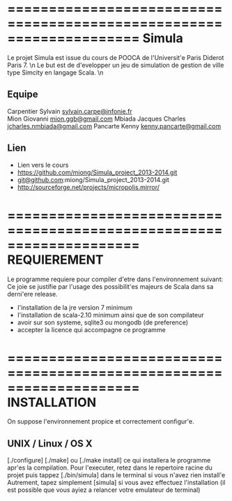 ====================================================================
				Simula
====================================================================

Le projet Simula est issue du cours de POOCA de l'Universit'e Paris Diderot Paris 7. \n
Le but est de d'evelopper un jeu de simulation de gestion de ville type Simcity en langage Scala. \n

Equipe
----

Carpentier Sylvain <sylvain.carpe@infonie.fr> <br>
Mion Giovanni <mion.ggb@gmail.com> 
Mbiada Jacques Charles <jcharles.nmbiada@gmail.com>
Pancarte Kenny <kenny.pancarte@gmail.com>

Lien
---
- Lien vers le cours
- https://github.com/miong/Simula_project_2013-2014.git
- git@github.com:miong/Simula_project_2013-2014.git
- http://sourceforge.net/projects/micropolis.mirror/

====================================================================
			REQUIEREMENT
====================================================================
Le programme requiere pour compiler d'etre dans l'environnement suivant:
Ce joie se justifie par l'usage des possibilit'es majeurs de Scala dans sa
derni'ere release.

- l'installation de la jre version 7 minimum
- l'installation de scala-2.10 minimum ainsi que de son compilateur
- avoir sur son systeme, sqlite3 ou mongodb (de preference)
- accepter la licence qui accompagne ce programme

====================================================================
			INSTALLATION
====================================================================
On suppose l'environnement propice et correctement configur'e.

UNIX / Linux / OS X
----
[./configure]
[./make] ou [./make install] ce qui installera le programme
apr'es la compilation. 
Pour l'executer, retez dans le repertoire racine du projet
puis tappez [./bin/simula] dans le terminal si vous n'avez rien install'e
Autrement, tapez simplement [simula] si vous avez effectuez l'installation
(il est possible que vous ayiez a relancer votre emulateur de terminal)

